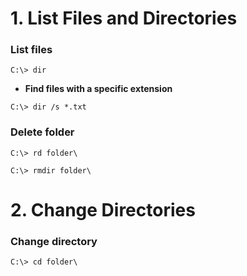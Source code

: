 # 1. List Files and Directories

### List files

`C:\> dir`

* **Find files with a specific extension**

`C:\> dir /s *.txt`

### Delete folder

`C:\> rd folder\`

`C:\> rmdir folder\`

# 2. Change Directories

### **Change directory**

`C:\> cd folder\`